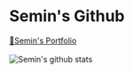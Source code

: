 
<h1>
        Semin's Github
</h1>

<div>

[🔗Semin's Portfolio](https://www.notion.so/24b62925eca8802db15ed2fd4dfd073a)
<br><br>
![Semin's github stats](https://github-readme-stats.vercel.app/api?username=semInDev&show_icons=true&theme=tokyonight&hide=stars)

</div>

